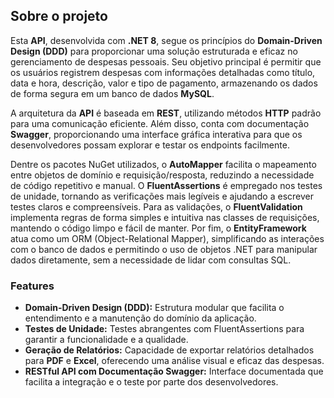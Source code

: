 ## Sobre o projeto

Esta **API**, desenvolvida com **.NET 8**, segue os princípios do **Domain-Driven Design (DDD)** para proporcionar uma solução estruturada e eficaz no gerenciamento de despesas pessoais. Seu objetivo principal é permitir que os usuários registrem despesas com informações detalhadas como título, data e hora, descrição, valor e tipo de pagamento, armazenando os dados de forma segura em um banco de dados **MySQL**.

A arquitetura da **API** é baseada em **REST**, utilizando métodos **HTTP** padrão para uma comunicação eficiente. Além disso, conta com documentação **Swagger**, proporcionando uma interface gráfica interativa para que os desenvolvedores possam explorar e testar os endpoints facilmente.

Dentre os pacotes NuGet utilizados, o **AutoMapper** facilita o mapeamento entre objetos de domínio e requisição/resposta, reduzindo a necessidade de código repetitivo e manual. O **FluentAssertions** é empregado nos testes de unidade, tornando as verificações mais legíveis e ajudando a escrever testes claros e compreensíveis. Para as validações, o **FluentValidation** implementa regras de forma simples e intuitiva nas classes de requisições, mantendo o código limpo e fácil de manter. Por fim, o **EntityFramework** atua como um ORM (Object-Relational Mapper), simplificando as interações com o banco de dados e permitindo o uso de objetos .NET para manipular dados diretamente, sem a necessidade de lidar com consultas SQL.

### Features

- **Domain-Driven Design (DDD):** Estrutura modular que facilita o entendimento e a manutenção do domínio da aplicação.
- **Testes de Unidade:** Testes abrangentes com FluentAssertions para garantir a funcionalidade e a qualidade.
- **Geração de Relatórios:** Capacidade de exportar relatórios detalhados para **PDF** e **Excel**, oferecendo uma análise visual e eficaz das despesas.
- **RESTful API com Documentação Swagger:** Interface documentada que facilita a integração e o teste por parte dos desenvolvedores.

